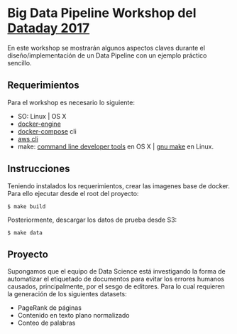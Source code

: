 # Big Data Pipeline Workshop del [Dataday 2017](https://sg.com.mx/dataday/)
En este workshop se mostrarán algunos aspectos claves durante el diseño/implementación de un Data Pipeline con un ejemplo práctico sencillo.

## Requerimientos
Para el workshop es necesario lo siguiente:
* SO: Linux | OS X
* [docker-engine](https://docs.docker.com/engine/installation/)
* [docker-compose](https://docs.docker.com/compose/install/) cli
* [aws cli](https://aws.amazon.com/cli/)
* make: [command line developer tools](https://developer.apple.com/downloads/index.action?=command%20line%20tools) en OS X | [gnu make](https://www.gnu.org/software/make/) en Linux.


## Instrucciones
Teniendo instalados los requerimientos, crear las imagenes base de docker. Para ello ejecutar desde el root del proyecto:
```
$ make build
```

Posteriormente, descargar los datos de prueba desde S3:
```
$ make data
```


## Proyecto
Supongamos que el equipo de Data Science está investigando la forma de automatizar el etiquetado de documentos para evitar los errores humanos causados, principalmente, por el sesgo de editores. Para lo cual requieren la generación de los siguientes datasets:

* PageRank de páginas
* Contenido en texto plano normalizado
* Conteo de palabras 
